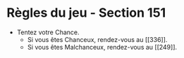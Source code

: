 # Règles du jeu - Section 151

- Tentez votre Chance.
  - Si vous êtes Chanceux, rendez-vous au [[336]].
  - Si vous êtes Malchanceux, rendez-vous au [[249]].